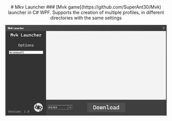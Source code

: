 <div align="center">
# Mkv Launcher
### [Mvk game](https://github.com/SuperAnt30/Mvk) launcher in C# WPF. Supports the creation of multiple profiles, in different directories with the same settings

![](https://github.com/NiTiS-Dev/Mvk.Launcher/blob/singleton/imgs/interface-p1.png?raw=true)

</div>
